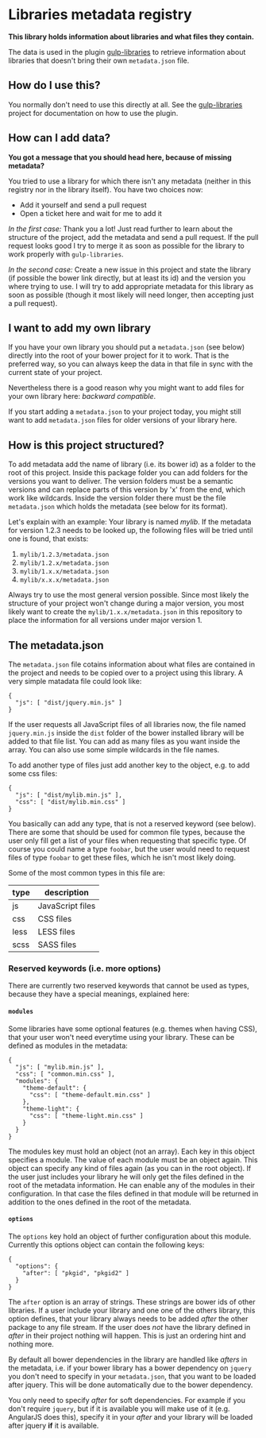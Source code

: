 Libraries metadata registry
===========================

**This library holds information about libraries and what files they contain.**

The data is used in the plugin [gulp-libraries](https://github.com/timroes/gulp-libraries)
to retrieve information about libraries that doesn't bring their own `metadata.json` file.

How do I use this?
------------------

You normally don't need to use this directly at all. See the 
[gulp-libraries](https://github.com/timroes/gulp-libraries) project
for documentation on how to use the plugin.

How can I add data?
-------------------

**You got a message that you should head here, because of missing metadata?**

You tried to use a library for which there isn't any metadata (neither in this registry
nor in the library itself). You have two choices now:

* Add it yourself and send a pull request
* Open a ticket here and wait for me to add it

_In the first case:_ Thank you a lot! Just read further to learn about the structure
of the project, add the metadata and send a pull request. If the pull request looks
good I try to merge it as soon as possible for the library to work properly with
`gulp-libraries`.

_In the second case:_ Create a new issue in this project and state the library (if
possible the bower link directly, but at least its id) and the version you where trying
to use. I will try to add appropriate metadata for this library as soon as possible
(though it most likely will need longer, then accepting just a pull request).


I want to add my own library
----------------------------

If you have your own library you should put a `metadata.json` (see below)
directly into the root of your bower project for it to work. That is the
preferred way, so you can always keep the data in that file in sync with
the current state of your project.

Nevertheless there is a good reason why you might want to add files for your
own library here: _backward compatible_.

If you start adding a `metadata.json` to your project today, you might still
want to add `metadata.json` files for older versions of your library here.

How is this project structured?
-------------------------------

To add metadata add the name of library (i.e. its bower id) as a folder to the root
of this project. Inside this package folder you can add folders for the versions you
want to deliver. The version folders must be a semantic versions and can replace parts
of this version by 'x' from the end, which work like wildcards. Inside the version folder
there must be the file `metadata.json` which holds the metadata (see below for its format).

Let's explain with an example: Your library is named _mylib_. If the metadata for version 1.2.3
needs to be looked up, the following files will be tried until one is found, that exists:

1. `mylib/1.2.3/metadata.json`
2. `mylib/1.2.x/metadata.json`
3. `mylib/1.x.x/metadata.json`
4. `mylib/x.x.x/metadata.json`

Always try to use the most general version possible. Since most likely the structure of
your project won't change during a major version, you most likely want to create the
`mylib/1.x.x/metadata.json` in this repository to place the information for all versions
under major version 1.

The metadata.json
-----------------

The `metadata.json` file cotains information about what files are contained in the project
and needs to be copied over to a project using this library. A very simple matadata file could
look like:

```
{
  "js": [ "dist/jquery.min.js" ]
}
```

If the user requests all JavaScript files of all libraries now, the file named
`jquery.min.js` inside the `dist` folder of the bower installed library will be added
to that file list. You can add as many files as you want inside the array. You can also
use some simple wildcards in the file names.

To add another type of files just add another key to the object, e.g. to add some css files:

```
{
  "js": [ "dist/mylib.min.js" ],
  "css": [ "dist/mylib.min.css" ]
}
```

You basically can add any type, that is not a reserved keyword (see below). There are some
that should be used for common file types, because the user only fill get a list of your files
when requesting that specific type. Of course you could name a type `foobar`, but the user would
need to request files of type `foobar` to get these files, which he isn't most likely doing.

Some of the most common types in this file are:

type | description      
-----|------------------
js   | JavaScript files 
css  | CSS files
less | LESS files
scss | SASS files

### Reserved keywords (i.e. more options)

There are currently two reserved keywords that cannot be used as types, because they have a
special meanings, explained here:

#### `modules`

Some libraries have some optional features (e.g. themes when having CSS), that your user won't
need everytime using your library. These can be defined as modules in the metadata:

```
{
  "js": [ "mylib.min.js" ],
  "css": [ "common.min.css" ],
  "modules": {
    "theme-default": {
      "css": [ "theme-default.min.css" ]
    },
    "theme-light": {
      "css": [ "theme-light.min.css" ]
    }
  }
}
```

The modules key must hold an object (not an array). Each key in this object specifies a
module. The value of each module must be an object again. This object can specify any kind
of files again (as you can in the root object). If the user just includes your library he will
only get the files defined in the root of the metadata information. He can enable any of the
modules in their configuration. In that case the files defined in that module will be returned
in addition to the ones defined in the root of the metadata.

#### `options`

The `options` key hold an object of further configuration about this module. Currently
this options object can contain the following keys:

```
{
  "options": {
    "after": [ "pkgid", "pkgid2" ]
  }
}
```

The `after` option is an array of strings. These strings are bower ids of other libraries.
If a user include your library and one one of the others library, this option defines, that
your library always needs to be added *after* the other package to any file stream. If the user
does *not* have the library defined in *after* in their project nothing will happen. This is
just an ordering hint and nothing more.

By default all bower dependencies in the library are handled like *afters* in the metadata,
i.e. if your bower library has a bower dependency on `jquery` you don't need to specify
in your `metadata.json`, that you want to be loaded after jquery. This will be done
automatically due to the bower dependency.

You only need to specify *after* for soft dependencies. For example if you don't require `jquery`,
but if it is available you will make use of it (e.g. AngularJS does this), specify it in your
*after* and your library will be loaded after jquery **if** it is available.
